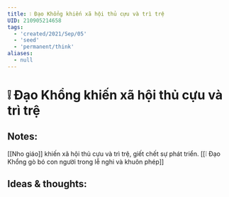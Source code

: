 ```yaml
---
title: ❕ Đạo Khổng khiến xã hội thủ cựu và trì trệ
UID: 210905214658
tags:
  - 'created/2021/Sep/05'
  - 'seed'
  - 'permanent/think'
aliases:
  - null
---
```

# ❕ Đạo Khổng khiến xã hội thủ cựu và trì trệ

## Notes:
[[Nho giáo]] khiến xã hội thủ cựu và trì trệ, giết chết sự phát triển. [[❕ Đạo Khổng gò bó con người trong lễ nghi và khuôn phép]]

## Ideas & thoughts:
